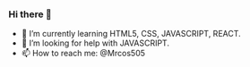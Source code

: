 ### Hi there 👋

- 🌱 I’m currently learning HTML5, CSS, JAVASCRIPT, REACT.
- 🤔 I’m looking for help with JAVASCRIPT.
- 📫 How to reach me: @Mrcos505
